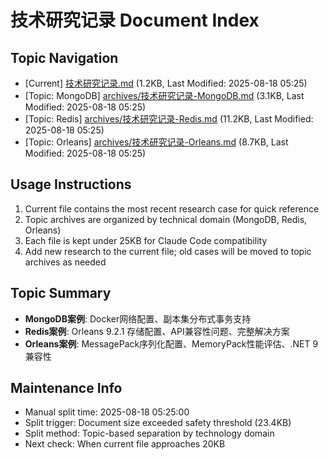 ﻿# 技术研究记录 Document Index

## Topic Navigation

- [Current] [技术研究记录.md](./技术研究记录.md) (1.2KB, Last Modified: 2025-08-18 05:25)
- [Topic: MongoDB] [archives/技术研究记录-MongoDB.md](./archives/技术研究记录-MongoDB.md) (3.1KB, Last Modified: 2025-08-18 05:25)  
- [Topic: Redis] [archives/技术研究记录-Redis.md](./archives/技术研究记录-Redis.md) (11.2KB, Last Modified: 2025-08-18 05:25)
- [Topic: Orleans] [archives/技术研究记录-Orleans.md](./archives/技术研究记录-Orleans.md) (8.7KB, Last Modified: 2025-08-18 05:25)

## Usage Instructions

1. Current file contains the most recent research case for quick reference
2. Topic archives are organized by technical domain (MongoDB, Redis, Orleans)
3. Each file is kept under 25KB for Claude Code compatibility
4. Add new research to the current file; old cases will be moved to topic archives as needed

## Topic Summary

- **MongoDB案例**: Docker网络配置、副本集分布式事务支持
- **Redis案例**: Orleans 9.2.1 存储配置、API兼容性问题、完整解决方案
- **Orleans案例**: MessagePack序列化配置、MemoryPack性能评估、.NET 9兼容性

## Maintenance Info

- Manual split time: 2025-08-18 05:25:00
- Split trigger: Document size exceeded safety threshold (23.4KB)
- Split method: Topic-based separation by technology domain
- Next check: When current file approaches 20KB

